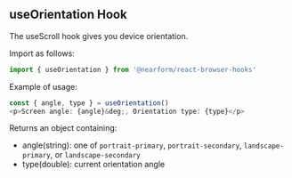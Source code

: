 ## useOrientation Hook

The useScroll hook gives you device orientation.  

Import as follows:

```javascript
import { useOrientation } from '@nearform/react-browser-hooks' 
```

Example of usage:

```javascript
const { angle, type } = useOrientation()
<p>Screen angle: {angle}&deg;, Orientation type: {type}</p>
```

Returns an object containing:
- angle(string): one of `portrait-primary`, `portrait-secondary`, `landscape-primary`, or `landscape-secondary`
- type(double): current orientation angle